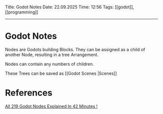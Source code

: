 Title: Godot Notes
Date: 22.09.2025
Time: 12:56
Tags: [[godot]], [[programming]]

---
# Godot Notes

Nodes are Godots building Blocks. They can be assigned as a child of another Node, resulting in a tree Arrangement.

Nodes can contain any numbers of children.

These Trees can be saved as [[Godot Scenes |Scenes]]

# References
[All 219 Godot Nodes Explained In 42 Minutes !](https://www.youtube.com/watch?v=tO2gthp45MA&list=WL&index=1)